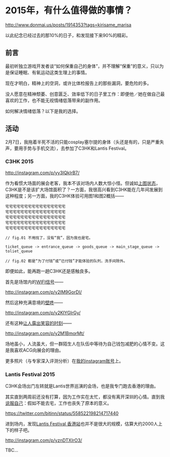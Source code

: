 
2015年，有什么值得做的事情？
=======================

http://www.donmai.us/posts/1914353?tags=kirisame_marisa

以此纪念已经过去的那10%的日子，和发现接下来90%的精彩。

<!--more-->


## 前言

最初听独立游戏开发者谈“如何保重自己的身体”，并不理解“保重”的意义，只以为是保证睡眠、有氧运动这类生理上的事情。

现在才明白，精神上的空洞，或许比体检报告上的那些漏洞，要危险的多。

没人愿意在精神颓萎、创意匮乏、效率低下的日子里工作：即便他／她在做自己最喜欢的工作，也不能无视情绪低落带来的副作用。

如何解决情绪低落？以下是我的选择。


## 活动

2月7日，我拖着半死不活的只能cosplay塞尔提的身体（头还是有的，只是严重失声，要用手势与手机交流），去参加了C3HK和Lantis Festival。


### C3HK 2015

http://instagram.com/p/yy3lQkIrB7/

作为看惯大场面的展会老客，我本不该对场内人数大惊小怪。但诚如[上图状态](http://instagram.com/p/yy3lQkIrB7/)，C3HK是不是该扩大场馆面积了？一方面，我很高兴看到C3HK能在几年间发展到这种程度；另一方面，我的C3HK体验可用图1和图2概括——

```
宅宅宅宅宅宅宅宅宅宅宅宅宅宅宅宅
宅宅宅宅宅宅宅宅宅宅宅宅宅宅宅宅
宅宅宅宅宅宅宅宅宅宅宅宅宅宅宅宅
宅宅宅宅宅宅宅宅宅宅宅宅宅宅宅宅
宅宅宅宅宅宅宅宅宅宅宅宅宅宅宅宅

// fig.01 不用找了，没有“我”，因为我也是宅。
```

```
ticket_queue -> entrance_queue -> goods_queue -> main_stage_queue -> toliet_queue

// fig.02 都是“为了付钱”或“已付钱”才能体验的队列，洗手间除外。
```

即便如此，能再跑一趟C3HK还是感触良多。

首先是场馆内的[WIFI信号](http://instagram.com/p/y2IM9GorDI/)——

http://instagram.com/p/y2IM9GorDI/

然后这种充满意境的[壁咚](http://instagram.com/p/y2KIYGIrGy/)——

http://instagram.com/p/y2KIYGIrGy/

还有这种[让人露出笑容的时刻](http://instagram.com/p/y2M1BmorMt/)——

http://instagram.com/p/y2M1BmorMt/

场地虽小，人流虽大，但一群陌生人在队伍中等待为自己钱包减肥的心情不变。这是我喜欢ACG向展会的理由。

更多照片（与专家深入评测分析）在[我的instagram账号](http://instagram.com/bitinn)上。


### Lantis Festival 2015

C3HK会场出门左转就是Lantis世界巡演的会场，也是我专门跑去香港的理由。

其实直到两周前还没有打算，因为工作实在太忙，都没有离开深圳的心情。直到我[说服自己](https://twitter.com/bitinn/status/558522198214717440)：假如不能去宅，工作也丧失了原本的意义。

https://twitter.com/bitinn/status/558522198214717440

进到场内，发现[Lantis Festival 香港站](http://instagram.com/p/yznDTXIrO3/)也并不是很大的规模，估算大约2000人上下的样子吧。

http://instagram.com/p/yznDTXIrO3/

TBC...
